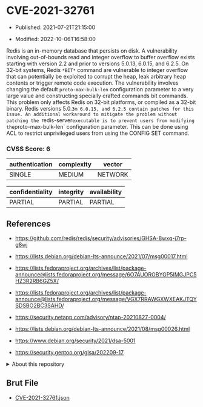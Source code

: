 # CVE-2021-32761

- Published: 2021-07-21T21:15:00

- Modified: 2022-10-06T16:58:00

Redis is an in-memory database that persists on disk. A vulnerability involving out-of-bounds read and integer overflow to buffer overflow exists starting with version 2.2 and prior to versions 5.0.13, 6.0.15, and 6.2.5. On 32-bit systems, Redis `*BIT*` command are vulnerable to integer overflow that can potentially be exploited to corrupt the heap, leak arbitrary heap contents or trigger remote code execution. The vulnerability involves changing the default `proto-max-bulk-len` configuration parameter to a very large value and constructing specially crafted commands bit commands. This problem only affects Redis on 32-bit platforms, or compiled as a 32-bit binary. Redis versions 5.0.`3m 6.0.15, and 6.2.5 contain patches for this issue. An additional workaround to mitigate the problem without patching the `redis-server` executable is to prevent users from modifying the `proto-max-bulk-len` configuration parameter. This can be done using ACL to restrict unprivileged users from using the CONFIG SET command.

### CVSS Score: **6**

| authentication | complexity | vector |
| --- | --- | --- |
| SINGLE | MEDIUM | NETWORK |

| confidentiality | integrity | availability |
| --- | --- | --- |
| PARTIAL | PARTIAL | PARTIAL |

## References

* https://github.com/redis/redis/security/advisories/GHSA-8wxq-j7rp-g8wj

* https://lists.debian.org/debian-lts-announce/2021/07/msg00017.html

* https://lists.fedoraproject.org/archives/list/package-announce@lists.fedoraproject.org/message/6O7AUOROBYGP5IMGJPC5HZ3R2RB6GZ5X/

* https://lists.fedoraproject.org/archives/list/package-announce@lists.fedoraproject.org/message/VGX7RRAWGXWXEAKJTQYSDSBO2BC3SAHD/

* https://security.netapp.com/advisory/ntap-20210827-0004/

* https://lists.debian.org/debian-lts-announce/2021/08/msg00026.html

* https://www.debian.org/security/2021/dsa-5001

* https://security.gentoo.org/glsa/202209-17

<details>
<summary>About this repository</summary> 

  This repository is part of the project [Live Hack CVE](https://github.com/Live-Hack-CVE). Main website can be found [www.live-hack.org](https://www.live-hack.org) 
  
  Made by [Sn0wAlice](https://github.com/Sn0wAlice) for the people that care about security and need to have a feed of the latest CVEs. Hope you enjoy it, don't forget to star the repo and follow me on [Twitter](https://twitter.com/Sn0wAlice) and [Github](https://github.com/Sn0wAlice). And that is my [personnal website](https://www.alice-snow.me/)

  - [Home Page](https://github.com/Live-Hack-CVE)
  - [Framework](https://github.com/Live-Hack-CVE/cve-framework)
  - [CVE database](https://github.com/Live-Hack-CVE/full_database)
  - [Changelog](https://github.com/Live-Hack-CVE/Changelog)
</details>

## Brut File

* [CVE-2021-32761.json](https://raw.githubusercontent.com/Live-Hack-CVE/full_database/main/cves/2021/CVE-2021-32761.json)

